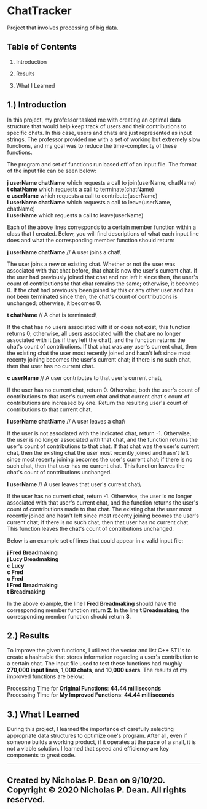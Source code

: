 # ChatTracker
Project that involves processing of big data.

   Table of Contents
   -----------------

   1. Introduction 

   2. Results 

   3. What I Learned


1.) Introduction 
   --------------------------------

In this project, my professor tasked me with creating an optimal data structure that would help keep track of users and their contributions to specific chats. In this case, users and chats are just represented as input strings. The professor provided me with a set of working but extremely slow functions, and my goal was to reduce the time-complexity of these functions.

The program and set of functions run based off of an input file. The format of the input file can be seen below:

**j userName chatName**  which requests a call to join(userName, chatName)\
**t chatName**           which requests a call to terminate(chatName)\
**c userName**           which requests a call to contribute(userName)\
**l userName chatName**  which requests a call to leave(userName, chatName)\
**l userName**           which requests a call to leave(userName)

Each of the above lines corresponds to a certain member function within a class that I created. Below, you will find descriptions of what each input line does and what the corresponding member function should return:

**j userName chatName** // A user joins a chat\

The user joins a new or existing chat. Whether or not the user was associated with that chat before, that chat is now the user's current chat. If the user had previously joined that chat and not left it since then, the user's count of contributions to that chat remains the same; otherwise, it becomes 0. If the chat had previously been joined by this or any other user and has not been terminated since then, the chat's count of contributions is unchanged; otherwise, it becomes 0.

**t chatName** // A chat is terminated\

If the chat has no users associated with it or does not exist, this function returns 0; otherwise, all users associated with the chat are no longer associated with it (as if they left the chat), and the function returns the chat's count of contributions. If that chat was any user's current chat, then the existing chat the user most recently joined and hasn't left since most recenty joining becomes the user's current chat; if there is no such chat, then that user has no current chat.

  
**c userName** // A user contributes to that user's current chat\

If the user has no current chat, return 0. Otherwise, both the user's count of contributions to that user's current chat and that current chat's count of contributions are increased by one. Return the resulting user's count of contributions to that current chat.

**l userName chatName** // A user leaves a chat\

If the user is not associated with the indicated chat, return -1. Otherwise, the user is no longer associated with that chat, and the function returns the user's count of contributions to that chat. If that chat was the user's current chat, then the existing chat the user most recently joined and hasn't left since most recenty joining becomes the user's current chat; if there is no such chat, then that user has no current chat. This function leaves the chat's count of contributions unchanged.
  
**l userName** // A user leaves that user's current chat\

If the user has no current chat, return -1. Otherwise, the user is no longer associated with that user's current chat, and the function returns the user's count of contributions made to that chat. The existing chat the user most recently joined and hasn't left since most recenty joining bcomes the user's current chat; if there is no such chat, then that user has no current chat. This function leaves the chat's count of contributions unchanged.

Below is an example set of lines that could appear in a valid input file:

**j Fred Breadmaking\
j Lucy Breadmaking\
c Lucy\
c Fred\
c Fred\
l Fred Breadmaking\
t Breadmaking**

In the above example, the line **l Fred Breadmaking** should have the corresponding member function return **2**. In the line **t Breadmaking**, the corresponding member function should return **3**.

2.) Results 
   -------------------

To improve the given functions, I utilized the vector and list C++ STL's to create a hashtable that stores information regarding a user's contribution to a certain chat. The input file used to test these functions had roughly **270,000 input lines**, **1,000 chats**, and **10,000 users**. The results of my improved functions are below:

Processing Time for **Original Functions**:    **44.44 milliseconds**  
Processing Time for **My Improved Functions**: **44.44 milliseconds**

3.) What I Learned
   ------------

During this project, I learned the importance of carefully selecting appropriate data structures to optimize one's program. After all, even if someone builds a working product, if it operates at the pace of a snail, it is not a viable solution. I learned that speed and efficiency are key components to great code. 

------------------------------------------------------------------------
Created by Nicholas P. Dean on 9/10/20.
Copyright © 2020 Nicholas P. Dean. All rights reserved. 
------------------------------------------------------------------------
